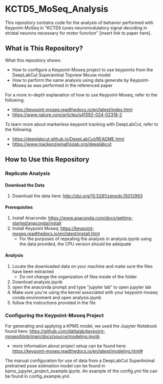 # KCTD5_MoSeq_Analysis
This repository contains code for the analysis of behavior performed with Keypoint-MoSeq in "KCTD5 tunes neuromodulatory signal decoding in striatal neurons necessary for motor function" [insert link to paper here].

## What is This Repository?
What this repository shows:
- How to configure a Keypoint-Moseq project to use keypoints from the DeepLabCut Superanimal Topview Mouse model
- How to perform the same analysis using data generate by Keypoint-Moseq as was performed in the referenced paper

For a more in-depth explanation of how to use Keypoint-Moseq, refer to the following:
- https://keypoint-moseq.readthedocs.io/en/latest/index.html
- https://www.nature.com/articles/s41592-024-02318-2

To learn more about markerless keypoint tracking with DeepLabCut, refer to the following: 
- https://deeplabcut.github.io/DeepLabCut/README.html
- https://www.mackenziemathislab.org/deeplabcut

## How to Use this Repository
### Replicate Analysis
#### Download the Data
1. Download the data here: http://doi.org/10.5281/zenodo.15012993
#### Prerequisites
1. Install Anaconda: https://www.anaconda.com/docs/getting-started/anaconda/install
2. Install Keypoint Moseq: https://keypoint-moseq.readthedocs.io/en/latest/install.html
   - For the purposes of repeating the analysis in analysis.ipynb using the data provided, the CPU version should be adequate
#### Analysis
1. Locate the downloaded data on your machine and make sure the files have been extracted
   - Do not change the organization of files inside of the folder
2. Download analysis.ipynb
3. open the anaconda prompt and type "jupyter lab" to open jupyter lab
4. Make sure you're using the kernel associated with your keypoint-moseq conda environment and open analysis.ipynb
5. follow the instructions provided in the file 

### Configuring the Keypoint-Moseq Project
For generating and applying a KPMS model, we used the Jupyter Notebook found here: https://github.com/dattalab/keypoint-moseq/blob/main/docs/source/modeling.ipynb
- more information about project setup can be found here: https://keypoint-moseq.readthedocs.io/en/latest/modeling.html#

The manual configuration for use of data from a DeepLabCut SuperAnimal pretrained pose estimation model can be found in kpms_jupyter_project_example.ipynb. An example of the config.yml file can be found in config_example.yml. 
